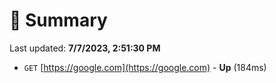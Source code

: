 # 📖 Summary
Last updated: **7/7/2023, 2:51:30 PM**

- `GET` [https://google.com](https://google.com) - **Up** (184ms)
